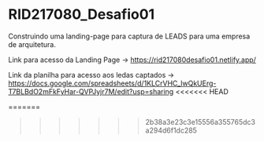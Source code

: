 # RID217080_Desafio01
Construindo uma landing-page para captura de LEADS para uma empresa de arquitetura.

Link para acesso da Landing Page -> https://rid217080desafio01.netlify.app/


Link da planilha para acesso aos ledas captados -> https://docs.google.com/spreadsheets/d/1KLCrVHC_lwQkUErg-T7BLBdO2mFkFyHar-QVPJyjr7M/edit?usp=sharing
<<<<<<< HEAD


=======
>>>>>>> 2b38a3e23c3e15556a355765dc3a294d6f1dc285
